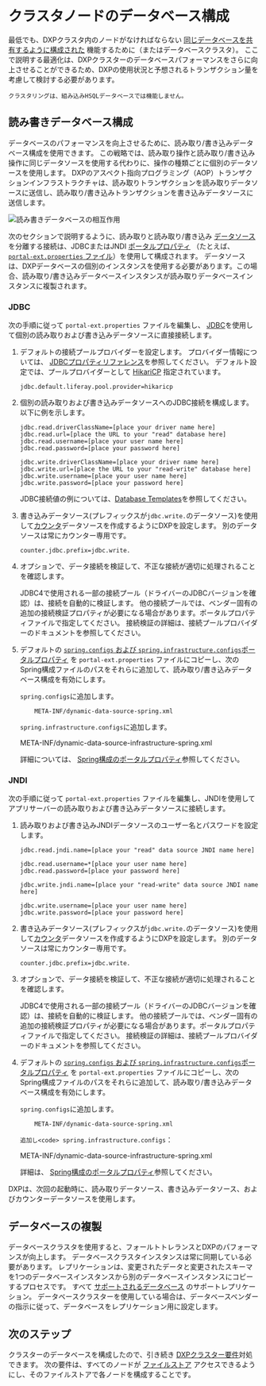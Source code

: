 # クラスタノードのデータベース構成

最低でも、DXPクラスタ内のノードがなければならない [同じデータベースを共有するように構成された](./example-creating-a-simple-dxp-cluster.md#configure-cluster-link-and-the-other-server-connections) 機能するために（またはデータベースクラスタ）。 ここで説明する最適化は、DXPクラスターのデータベースパフォーマンスをさらに向上させることができるため、DXPの使用状況と予想されるトランザクション量を考慮して検討する必要があります。

```{warning}
クラスタリングは、組み込みHSQLデータベースでは機能しません。
```

## 読み書きデータベース構成

データベースのパフォーマンスを向上させるために、読み取り/書き込みデータベース構成を使用できます。 この戦略では、読み取り操作と読み取り/書き込み操作に同じデータソースを使用する代わりに、操作の種類ごとに個別のデータソースを使用します。 DXPのアスペクト指向プログラミング（AOP）トランザクションインフラストラクチャは、読み取りトランザクションを読み取りデータソースに送信し、読み取り/書き込みトランザクションを書き込みデータソースに送信します。

![読み書きデータベースの相互作用](./database-configuration-for-cluster-nodes/images/01.png)

次のセクションで説明するように、読み取りと読み取り/書き込み [データソース](https://docs.liferay.com/dxp/portal/7.3-latest/propertiesdoc/portal.properties.html#JDBC) を分離する接続は、JDBCまたはJNDI [ポータルプロパティ](../../reference/portal-properties.md) （たとえば、 [`portal-ext.properties` ファイル](../../reference/portal-properties.md)）を使用して構成されます。 データソースは、DXPデータベースの個別のインスタンスを使用する必要があります。この場合、読み取り/書き込みデータベースインスタンスが読み取りデータベースインスタンスに複製されます。

### JDBC

次の手順に従って `portal-ext.properties` ファイルを編集し、 [JDBC](../../installing-liferay/configuring-a-database.md)を使用して個別の読み取りおよび書き込みデータソースに直接接続します。

1.  デフォルトの接続プールプロバイダーを設定します。 プロバイダー情報については、 [JDBCプロパティリファレンス](https://docs.liferay.com/dxp/portal/7.3-latest/propertiesdoc/portal.properties.html#JDBC)を参照してください。 デフォルト設定では、プールプロバイダーとして [HikariCP](https://github.com/brettwooldridge/HikariCP) 指定されています。

    ``` properties
    jdbc.default.liferay.pool.provider=hikaricp
    ```

2.  個別の読み取りおよび書き込みデータソースへのJDBC接続を構成します。 以下に例を示します。

    ``` properties
    jdbc.read.driverClassName=[place your driver name here]
    jdbc.read.url=[place the URL to your "read" database here]
    jdbc.read.username=[place your user name here]
    jdbc.read.password=[place your password here]

    jdbc.write.driverClassName=[place your driver name here]
    jdbc.write.url=[place the URL to your "read-write" database here]
    jdbc.write.username=[place your user name here]
    jdbc.write.password=[place your password here]
    ```

    JDBC接続値の例については、[Database Templates](../../reference/database-templates.md)を参照してください。

3.  書き込みデータソース(プレフィックスが`jdbc.write.`のデータソース)を使用して[カウンタ](https://docs.liferay.com/dxp/portal/7.3-latest/propertiesdoc/portal.properties.html#Counter)データソースを作成するようにDXPを設定します。 別のデータソースは常にカウンター専用です。

    ``` properties
    counter.jdbc.prefix=jdbc.write.
    ```

4.  オプションで、データ接続を検証して、不正な接続が適切に処理されることを確認します。

    JDBC4で使用される一部の接続プール（ドライバーのJDBCバージョンを確認）は、接続を自動的に検証します。 他の接続プールでは、ベンダー固有の追加の接続検証プロパティが必要になる場合があります。ポータルプロパティファイルで指定してください。 接続検証の詳細は、接続プールプロバイダーのドキュメントを参照してください。

5.  デフォルトの [`spring.configs` および `spring.infrastructure.configs`ポータルプロパティ](https://docs.liferay.com/dxp/portal/7.3-latest/propertiesdoc/portal.properties.html#Spring) を `portal-ext.properties` ファイルにコピーし、次のSpring構成ファイルのパスをそれらに追加して、読み取り/書き込みデータベース構成を有効にします。

    `spring.configs`に追加します。

    ``` 
        META-INF/dynamic-data-source-spring.xml
    ```

    `spring.infrastructure.configs`に追加します。

     META-INF/dynamic-data-source-infrastructure-spring.xml

    詳細については、 [Spring構成のポータルプロパティ](https://docs.liferay.com/dxp/portal/7.3-latest/propertiesdoc/portal.properties.html#Spring)参照してください。

### JNDI

次の手順に従って `portal-ext.properties` ファイルを編集し、JNDIを使用してアプリサーバーの読み取りおよび書き込みデータソースに接続します。

1.  読み取りおよび書き込みJNDIデータソースのユーザー名とパスワードを設定します。

    ``` properties
    jdbc.read.jndi.name=[place your "read" data source JNDI name here]

    jdbc.read.username=*[place your user name here]
    jdbc.read.password=[place your password here]

    jdbc.write.jndi.name=[place your "read-write" data source JNDI name here]

    jdbc.write.username=[place your user name here]
    jdbc.write.password=[place your password here]
    ```

2.  書き込みデータソース(プレフィックスが`jdbc.write.`のデータソース)を使用して[カウンタ](https://docs.liferay.com/dxp/portal/7.3-latest/propertiesdoc/portal.properties.html#Counter)データソースを作成するようにDXPを設定します。 別のデータソースは常にカウンター専用です。

    ``` properties
    counter.jdbc.prefix=jdbc.write.
    ```

3.  オプションで、データ接続を検証して、不正な接続が適切に処理されることを確認します。

    JDBC4で使用される一部の接続プール（ドライバーのJDBCバージョンを確認）は、接続を自動的に検証します。 他の接続プールでは、ベンダー固有の追加の接続検証プロパティが必要になる場合があります。ポータルプロパティファイルで指定してください。 接続検証の詳細は、接続プールプロバイダーのドキュメントを参照してください。

4.  デフォルトの [`spring.configs` および `spring.infrastructure.configs`ポータルプロパティ](https://docs.liferay.com/dxp/portal/7.3-latest/propertiesdoc/portal.properties.html#Spring) を `portal-ext.properties` ファイルにコピーし、次のSpring構成ファイルのパスをそれらに追加して、読み取り/書き込みデータベース構成を有効にします。

    `spring.configs`に追加します。

    ``` 
        META-INF/dynamic-data-source-spring.xml
    ```

    `追加し<code> spring.infrastructure.configs`：

     META-INF/dynamic-data-source-infrastructure-spring.xml

    詳細は、 [Spring構成のポータルプロパティ](https://docs.liferay.com/dxp/portal/7.3-latest/propertiesdoc/portal.properties.html#Spring)参照してください。

DXPは、次回の起動時に、読み取りデータソース、書き込みデータソース、およびカウンターデータソースを使用します。

## データベースの複製

データベースクラスタを使用すると、フォールトトレランスとDXPのパフォーマンスが向上します。 データベースクラスタインスタンスは常に同期している必要があります。 レプリケーションは、変更されたデータと変更されたスキーマを1つのデータベースインスタンスから別のデータベースインスタンスにコピーするプロセスです。 すべて [サポートされるデータベース](https://help.liferay.com/hc/en-us/articles/360049238151) のサポートレプリケーション。 データベースクラスターを使用している場合は、データベースベンダーの指示に従って、データベースをレプリケーション用に設定します。

## 次のステップ

クラスターのデータベースを構成したので、引き続き [DXPクラスター要件](./clustering-for-high-availability.md#clustering-requirements)対処できます。 次の要件は、すべてのノードが [ファイルストア](../../../system-administration/file-storage/configuring-file-storage.md) アクセスできるようにし、そのファイルストアで各ノードを構成することです。
